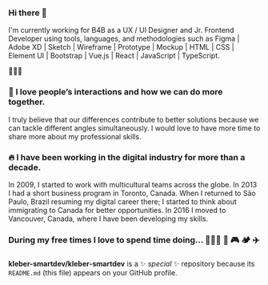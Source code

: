 ### Hi there 👋
I'm currently working for B4B as a UX / UI Designer and Jr. Frontend Developer using tools, languages, and methodologies such as Figma | Adobe XD | Sketch | Wireframe | Prototype | Mockup | HTML | CSS | Element UI | Bootstrap | Vue.js | React | JavaScript | TypeScript.

🚀🚀🚀

### 🥰 I love people’s interactions and how we can do more together.
I truly believe that our differences contribute to better solutions because we can tackle different angles simultaneously. I would love to have more time to share more about my professional skills.

### 🔥 I have been working in the digital industry for more than a decade.
In 2009, I started to work with multicultural teams across the globe. In 2013 I had a short business program in Toronto, Canada. When I returned to São Paulo, Brazil resuming my digital career there; I started to think about immigrating to Canada for better opportunities. In 2016 I moved to Vancouver, Canada, where I have been developing my skills.

### During my free times I love to spend time doing... 👨‍👩‍👦 🚵 🎮 🏕️ ✈️

### 


**kleber-smartdev/kleber-smartdev** is a ✨ _special_ ✨ repository because its `README.md` (this file) appears on your GitHub profile.
